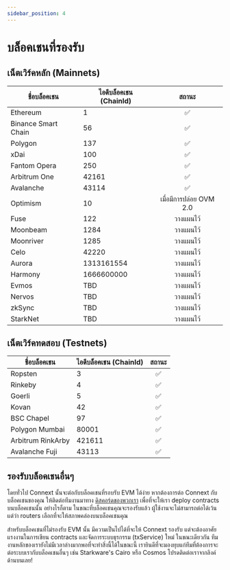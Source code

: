 ```yaml
---
sidebar_position: 4
---
```


# บล็อคเชนที่รองรับ

## เน็ตเวิร์คหลัก (Mainnets)

| ชื่อบล็อคเชน          | ไอดีบล็อคเชน (ChainId)  |   สถานะ  |
|---------------------|----------|:---------:|
|       Ethereum      |     1    |     ✅    |
| Binance Smart Chain |    56    |     ✅    |
|       Polygon       |    137   |     ✅    |
|         xDai        |    100   |     ✅    |
|     Fantom Opera    |    250   |     ✅    |
|     Arbitrum One    |   42161  |     ✅    |
|       Avalanche     |   43114  |     ✅    |
|       Optimism      |    10    | เมื่อมีการปล่อย OVM 2.0 |
|       Fuse      |    122    |    วางแผนไว้    |
|       Moonbeam      |    1284    |    วางแผนไว้    |
|       Moonriver      |    1285    |    วางแผนไว้    |
|       Celo      |    42220    |    วางแผนไว้    |
|       Aurora      |    1313161554    |    วางแผนไว้    |
|       Harmony      |    1666600000    |    วางแผนไว้    |
|       Evmos      |    TBD    |    วางแผนไว้    |
|       Nervos      |    TBD    |    วางแผนไว้    |
|       zkSync      |    TBD    |    วางแผนไว้    |
|       StarkNet      |    TBD    |    วางแผนไว้    |

## เน็ตเวิร์คทดสอบ (Testnets)

| ชื่อบล็อคเชน          | ไอดีบล็อคเชน (ChainId)  |   สถานะ  |
|------------------|----------|:-----------:|
|      Ropsten      |    3    |      ✅      |
|      Rinkeby     |     4    |      ✅      |
|      Goerli      |     5    |      ✅      |
|       Kovan      |    42    |      ✅      |
|    BSC Chapel   |    97    |      ✅     |
|   Polygon Mumbai |   80001  |      ✅     |
| Arbitrum RinkArby|  421611  |      ✅     |
|  Avalanche Fuji  |   43113  |      ✅     |


## รองรับบล็อคเชนอื่นๆ

โดยทั่วไป Connext นั้นจะต่อกับบล็อคเชนที่รอบรับ EVM ได้ง่าย หากต้องการต่อ Connext กับบล็อคเชนของคุณ ให้ติดต่อทีมงานมาทาง [ดิสคอร์ดของพวกเรา](https://chat.connext.network) เพื่อที่จะให้เรา deploy contracts บนบล็อคเชนนั้น อย่างไรก็ตาม ในขณะที่บล็อคเชนคุณจะรองรับแล้ว ผู้ใช้งานจะไม่สามารถต่อได้เว้นแต่ว่า routers เลือกที่จะให้สภาพคล่องบนบล็อคเชนคุณ

สำหรับบล็อคเชนที่ไม่รองรับ EVM นั้น มีความเป็นไปได้ที่จะให้ Connext รองรับ แต่จะต้องอาศัยแรงงานในการเขียน contracts และจัดการระบบธุรกรรม (txService) ใหม่ ในขณะเดียวกัน ทีมงานหลักของเรายังไม่มีเวลาล่างมากพอที่จะทำสิ่งนี้ได้ในขณะนี้ เรายินดีที่จะมองทุบแก่ทีมที่ต้องการจะต่อระบบเรากับบล็อคเชนอื่นๆ เช่น Starkware's Cairo หรือ Cosmos โปรดติดต่อเราจากลิงค์ด้านบนเลย!
